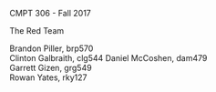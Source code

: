 
CMPT 306 - Fall 2017      
                          
The Red Team              
                          
Brandon Piller, brp570    
Clinton Galbraith, clg544 
Daniel McCoshen, dam479   
Garrett Gizen, grg549     
Rowan Yates, rky127       
